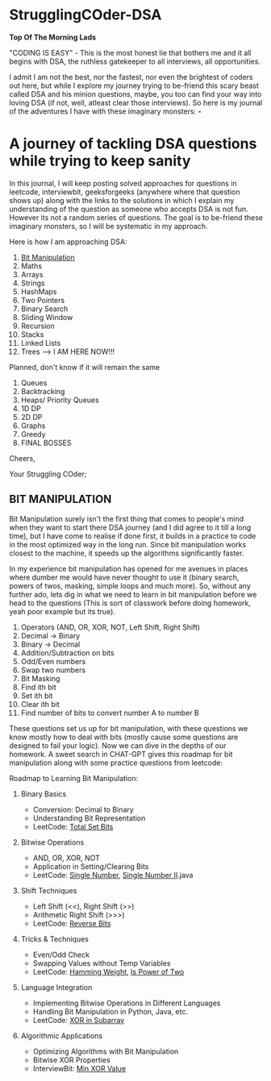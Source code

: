 # StrugglingCOder-DSA

**Top Of The Morning Lads**

"CODING IS EASY" - This is the most honest lie that bothers me and it all begins with DSA, the ruthless gatekeeper to all interviews, all opportunities. 

I admit I am not the best, nor the fastest, nor even the brightest of coders out here, but while I explore my journey trying to be-friend this scary beast called DSA and his minion questions, maybe, you too can find your way into loving DSA (if not, well, atleast clear those interviews). So here is my journal of the adventures I have with these imaginary monsters: **-**

# **A journey of tackling DSA questions while trying to keep sanity**
 
In this journal, I will keep posting solved approaches for questions in leetcode, interviewbit, geeksforgeeks (anywhere where that question shows up) along with the links to the solutions in which I explain my understanding of the question as someone who accepts DSA is not fun. However its not a random series of questions. The goal is to be-friend these imaginary monsters, so I will be systematic in my approach.

Here is how I am approaching DSA:
1. [Bit Manipulation](#BIT-MANIPULATION)
2. Maths
3. Arrays
4. Strings
5. HashMaps
6. Two Pointers
7. Binary Search
8. Sliding Window
9. Recursion
10. Stacks
11. Linked Lists
12. Trees      --> I AM HERE NOW!!!

Planned, don't know if it will remain the same
1. Queues
2. Backtracking
3. Heaps/ Priority Queues
4. 1D DP
5. 2D DP
6. Graphs
7. Greedy
8. FINAL BOSSES

Cheers,

Your Struggling COder;

## **BIT MANIPULATION**
Bit Manipulation surely isn't the first thing that comes to people's mind when they want to start there DSA journey (and I did agree to it till a long time), but I have come to realise if done first, it builds in a practice to code in the most optimized way in the long run. Since bit manipulation works closest to the machine, it speeds up the algorithms significantly faster.

In my experience bit manipulation has opened for me avenues in places where dumber me would have never thought to use it (binary search, powers of twos, masking, simple loops and much more). So, without any further ado, lets dig in what we need to learn in bit manipulation before we head to the questions (This is sort of classwork before doing homework, yeah poor example but its true).

1. Operators (AND, OR, XOR, NOT, Left Shift, Right Shift)
2. Decimal -> Binary
3. Binary -> Decimal
4. Addition/Subtraction on bits
5. Odd/Even numbers
6. Swap two numbers
7. Bit Masking
8. Find ith bit
9. Set ith bit
10. Clear ith bit
11. Find number of bits to convert number A to number B

These questions set us up for bit manipulation, with these questions we know mostly how to deal with bits (mostly cause some questions are designed to fail your logic). Now we can dive in the depths of our homework.
A sweet search in CHAT-GPT gives this roadmap for bit manipulation along with some practice questions from leetcode:

Roadmap to Learning Bit Manipulation:

1. Binary Basics
   - Conversion: Decimal to Binary
   - Understanding Bit Representation
   - LeetCode: [Total Set Bits](https://github.com/ElysianStorm/StrugglingCOder-DSA/blob/main/BitManipulation/RunningTotalSetBits.java)

2. Bitwise Operations
   - AND, OR, XOR, NOT
   - Application in Setting/Clearing Bits
   - LeetCode: [Single Number](https://github.com/ElysianStorm/StrugglingCOder-DSA/blob/main/BitManipulation/SingleNumber.java), [Single Number II](https://github.com/ElysianStorm/StrugglingCOder-DSA/blob/main/BitManipulation/SingleNumber2).java

3. Shift Techniques
   - Left Shift (<<), Right Shift (>>)
   - Arithmetic Right Shift (>>>)
   - LeetCode: [Reverse Bits](https://github.com/ElysianStorm/StrugglingCOder-DSA/blob/main/BitManipulation/ReverseBitsOfNumber.java)

4. Tricks & Techniques
   - Even/Odd Check
   - Swapping Values without Temp Variables
   - LeetCode: [Hamming Weight](https://github.com/ElysianStorm/StrugglingCOder-DSA/blob/main/BitManipulation/HammingWeight.java), [Is Power of Two](https://github.com/ElysianStorm/StrugglingCOder-DSA/blob/main/BitManipulation/IsPowerOfTwo.java)

5. Language Integration
   - Implementing Bitwise Operations in Different Languages
   - Handling Bit Manipulation in Python, Java, etc.
   - LeetCode: [XOR in Subarray](https://github.com/ElysianStorm/StrugglingCOder-DSA/blob/main/BitManipulation/XorInSubArrays.java)

6. Algorithmic Applications
   - Optimizing Algorithms with Bit Manipulation
   - Bitwise XOR Properties
   - InterviewBit: [Min XOR Value](https://github.com/ElysianStorm/StrugglingCOder-DSA/blob/main/BitManipulation/MinXorValue.java)


